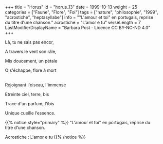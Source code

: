 +++
title = "Horus"
id = "horus_13"
date = 1999-10-13
weight = 25
categories = ["Faune", "Flore", "Foi"]
tags = ["nature", "philosophie", "1999", "acrostiche", "heptasyllabe"]
info = "\"L'amour et toi\" en portugais, reprise du titre d'une chanson."
acrostiche = "L'amor e tu"
verseLength = 7
LastModifierDisplayName = "Barbara Post - Licence CC BY-NC-ND 4.0"
+++

Là, tu ne sais pas encor,

A travers le vent son râle,

Mis doucement, un pétale

O s'échappe, flore à mort

 \
Rejoignant l'oiseau, l'immense

Etreinte ciel, terre, bis

Trace d'un parfum, l'ibis

Unique cueille l'essence.

{{% notice style="primary" %}}
"L'amour et toi" en portugais, reprise du titre d'une chanson.

Acrostiche : L'amor e tu
{{% /notice %}}
